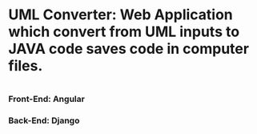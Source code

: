 <h1>UML Converter: Web Application which convert from UML inputs to JAVA code saves code in computer files.<h1>
<h3>Front-End: Angular<h3>
<h3>Back-End: Django<h3>
